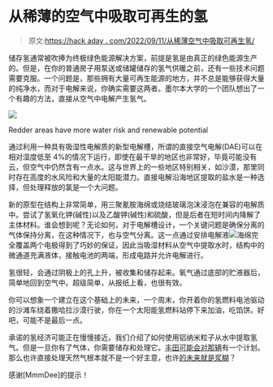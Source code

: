 # 从稀薄的空气中吸取可再生的氢

> 原文:[https://hack aday . com/2022/09/11/从稀薄空气中吸取可再生氢/](https://hackaday.com/2022/09/11/renewable-hydrogen-sucked-from-thinish-air/)

储存氢通常被吹捧为终极绿色能源解决方案，前提是氢是由真正的绿色能源生产的。但是，在你的普通房子用泵送或储罐储存的氢气供暖之前，还有一些技术问题需要克服。一个问题是，那些拥有大量可再生能源的地方，并不总是能够获得大量的纯净水，而对于电解来说，你确实需要这两者。墨尔本大学的一个团队想出了一个有趣的方法，直接从空气中电解产生氢气。

![](../Images/8656f4596e0754a3f42416d6ab74d471.png)

Redder areas have more water risk and renewable potential

通过利用一种具有吸湿性电解质的新型电解槽，所谓的直接空气电解(DAE)可以在相对湿度低至 4%的情况下运行，即使在最干旱的地区也非常好，毕竟可能没有云，但空气中仍然含有一点水。这与世界上的一些地区特别相关，如沙漠，那里同时存在高度的水风险和大量的太阳能潜力。直接电解沿海地区提取的盐水是一种选择，但处理释放的氯是一个大问题。

新的原型在结构上非常简单，用三聚氰胺海绵或烧结玻璃泡沫浸泡在兼容的电解质中。尝试了氢氧化钾(碱性)以及乙酸钾(碱性)和硫酸，但是后者在短时间内降解了主体材料。谁会想到呢？无论如何，对于电解槽设计，一个关键问题是确保分离的气体保持分离，在这种情况下，也与空气分离。这一点通过安排电解液![](../Images/cf8e396a0df65a65efe4972903e2d0a2.png)海绵完全覆盖两个电极得到了巧妙的保证，因此当吸湿材料从空气中提取水时，结构中的微通道充满液体，接触电池的两端，形成电路并允许电解进行。

氢很轻，会通过阴极上的孔上升，被收集和储存起来。氧气通过底部的贮液器后，简单地回到空气中。超级简单，从报纸上看，也很有效。

你可以想象一个建立在这个基础上的未来，一个周末，你开着你的氢燃料电池驱动的沙滩车绕着撒哈拉沙漠行驶，你在一个太阳能氢燃料站停下来加油，吃馅饼。好吧，可能不是最后一点。

承诺的氢经济可能正在慢慢接近。我们介绍了如何使用铝纳米粒子从水中提取氢气。但是一旦你有了气体，你需要储存和处理它。[丰田可能会对那辆](https://hackaday.com/2022/08/02/toyotas-cartridge-helps-make-hydrogen-portable/)有一个计划。那么也许直接处理天然气根本就不是一个好主意，也许[的未来就是浆糊](https://hackaday.com/2021/02/06/the-future-of-hydrogen-power-is-paste/)？

感谢[MmmDee]的提示！